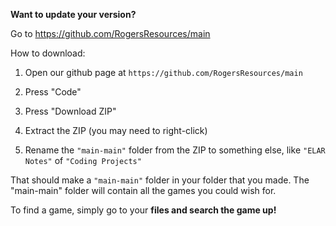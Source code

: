 **Want to update your version?**

Go to https://github.com/RogersResources/main

How to download:

1) Open our github page at `https://github.com/RogersResources/main`

2) Press "Code"

3) Press "Download ZIP"

4) Extract the ZIP (you may need to right-click)

5) Rename the `"main-main"` folder from the ZIP to something else, like `"ELAR Notes"` of `"Coding Projects"`

That should make a `"main-main"` folder in your folder that you made.
The "main-main" folder will contain all the games you could wish for.

To find a game, simply go to your **files and search the game up!**
